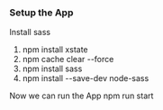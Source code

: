 ### Setup the App

Install sass
1. npm install xstate
2. npm cache clear --force
3. npm install sass
4. npm install --save-dev node-sass

Now we can run the App
npm run start
